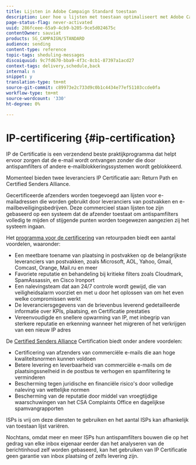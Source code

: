 ```yaml
---
title: Lijsten in Adobe Campaign Standard toestaan
description: Leer hoe u lijsten met toestaan optimaliseert met Adobe Campaign Standard.
page-status-flag: never-activated
uuid: 286fceee-65a9-4cb9-b205-9ce5d024675c
contentOwner: sauviat
products: SG_CAMPAIGN/STANDARD
audience: sending
content-type: reference
topic-tags: sheduling-messages
discoiquuid: 9c7fd670-bba9-4f3c-8cb1-87397a1acd27
context-tags: delivery,schedule,back
internal: n
snippet: y
translation-type: tm+mt
source-git-commit: c89973e2c733d9c0b1c4434e77ef51103ccde0fa
workflow-type: tm+mt
source-wordcount: '330'
ht-degree: 0%

---
```



# IP-certificering {#ip-certification}

IP de Certificatie is een verzendend beste praktijkprogramma dat helpt ervoor zorgen dat de e-mail wordt ontvangen zonder die door antispamfilters of andere e-mailblokkeringssystemen wordt geblokkeerd.

Momenteel bieden twee leveranciers IP Certificatie aan: Return Path en Certified Senders Alliance.

Gecertificeerde afzenders worden toegevoegd aan lijsten voor e-mailadressen die worden gebruikt door leveranciers van postvakken en e-mailbeveiligingsbedrijven. Deze commercieel staan lijsten toe zijn gebaseerd op een systeem dat de afzender toestaat om antispamfilters volledig te mijden of stijgende punten worden toegewezen aangezien zij het systeem ingaan.

Het [programma voor de certificering](https://www.validity.com/products/returnpath/certification/) van retourpaden biedt een aantal voordelen, waaronder:
* Een meetbare toename van plaatsing in postvakken op de belangrijkste leveranciers van postvakken, zoals Microsoft, AOL, Yahoo, Gmail, Comcast, Orange, Mail.ru en meer
* Favoriete reputatie en behandeling bij kritieke filters zoals Cloudmark, SpamAssassin, en Cisco Ironport
* Een nalevingsteam dat aan 24/7 controle wordt gewijd, die van veiligheidsalarm voorziet en met u door het oplossen van om het even welke compromissen werkt
* De leveranciersgegevens van de brievenbus leverend gedetailleerde informatie over KPIs, plaatsing, en Certificatie prestaties
* Vereenvoudigde en snellere opwarming van IP, met inbegrip van sterkere reputatie en erkenning wanneer het migreren of het verkrijgen van een nieuw IP adres

De [Certified Senders Alliance](https://certified-senders.org/certification-process/) Certification biedt onder andere voordelen:
* Certificering van afzenders van commerciële e-mails die aan hoge kwaliteitsnormen kunnen voldoen
* Betere levering en leverbaarheid van commerciële e-mails om de plaatsingssnelheid in de postbus te verhogen en spamfiltering te verminderen
* Bescherming tegen juridische en financiële risico&#39;s door volledige naleving van wettelijke normen
* Bescherming van de reputatie door middel van vroegtijdige waarschuwingen van het CSA Complaints Office en dagelijkse spamvangrapporten

ISPs is vrij om deze diensten te gebruiken en het aantal ISPs kan afhankelijk van toestaan lijst variëren.

Nochtans, omdat meer en meer ISPs hun antispamfilters bouwen die op het gedrag van elke inbox eigenaar eerder dan het analyseren van de berichtinhoud zelf worden gebaseerd, kan het gebruiken van IP Certificatie geen garantie van inbox plaatsing of zelfs levering zijn.
